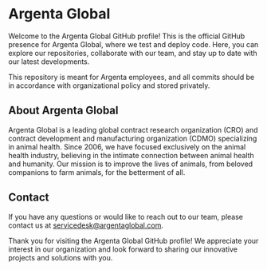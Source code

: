 # Argenta Global

Welcome to the Argenta Global GitHub profile! This is the official GitHub presence for Argenta Global, where we test and deploy code. Here, you can explore our repositories, collaborate with our team, and stay up to date with our latest developments.

This repository is meant for Argenta employees, and all commits should be in accordance with organizational policy and stored privately.

## About Argenta Global

Argenta Global is a leading global contract research organization (CRO) and contract development and manufacturing organization (CDMO) specializing in animal health. Since 2006, we have focused exclusively on the animal health industry, believing in the intimate connection between animal health and humanity. Our mission is to improve the lives of animals, from beloved companions to farm animals, for the betterment of all.

## Contact

If you have any questions or would like to reach out to our team, please contact us at [servicedesk@argentaglobal.com](mailto:servicedesk@argentaglobal.com).

Thank you for visiting the Argenta Global GitHub profile! We appreciate your interest in our organization and look forward to sharing our innovative projects and solutions with you.
